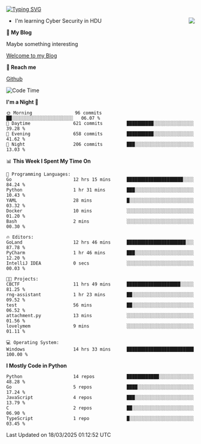 [![Typing SVG](https://readme-typing-svg.herokuapp.com?font=Fira+Code&pause=1000&random=false&width=450&height=60&lines=Hello+%F0%9F%91%8B%F0%9F%8F%BB;I'm+JBNRZ)](https://git.io/typing-svg)

<a href="#">
  <img align="right" src="https://github-readme-stats.vercel.app/api?username=JBNRZ&show_icons=true&bg_color=15,f2f7fd,E0EAFC" />
</a>

- I'm learning Cyber Security in HDU

 **🌱 My Blog**

Maybe something interesting

[Welcome to my Blog](https://jbnrz.com.cn/)

 **💬 Reach me** 

[Github](https://github.com/JBNRZ)


<!--START_SECTION:waka-->
![Code Time](http://img.shields.io/badge/Code%20Time-1%2C030%20hrs%2050%20mins-blue)

**I'm a Night 🦉** 

```text
🌞 Morning                96 commits          ██░░░░░░░░░░░░░░░░░░░░░░░   06.07 % 
🌆 Daytime                621 commits         ██████████░░░░░░░░░░░░░░░   39.28 % 
🌃 Evening                658 commits         ██████████░░░░░░░░░░░░░░░   41.62 % 
🌙 Night                  206 commits         ███░░░░░░░░░░░░░░░░░░░░░░   13.03 % 
```


📊 **This Week I Spent My Time On** 

```text
💬 Programming Languages: 
Go                       12 hrs 15 mins      █████████████████████░░░░   84.24 % 
Python                   1 hr 31 mins        ███░░░░░░░░░░░░░░░░░░░░░░   10.43 % 
YAML                     28 mins             █░░░░░░░░░░░░░░░░░░░░░░░░   03.32 % 
Docker                   10 mins             ░░░░░░░░░░░░░░░░░░░░░░░░░   01.20 % 
Bash                     2 mins              ░░░░░░░░░░░░░░░░░░░░░░░░░   00.30 % 

🔥 Editors: 
GoLand                   12 hrs 46 mins      ██████████████████████░░░   87.78 % 
PyCharm                  1 hr 46 mins        ███░░░░░░░░░░░░░░░░░░░░░░   12.20 % 
IntelliJ IDEA            0 secs              ░░░░░░░░░░░░░░░░░░░░░░░░░   00.03 % 

🐱‍💻 Projects: 
CBCTF                    11 hrs 49 mins      ████████████████████░░░░░   81.25 % 
rng-assistant            1 hr 23 mins        ██░░░░░░░░░░░░░░░░░░░░░░░   09.52 % 
test                     56 mins             ██░░░░░░░░░░░░░░░░░░░░░░░   06.52 % 
attachment.py            13 mins             ░░░░░░░░░░░░░░░░░░░░░░░░░   01.56 % 
lovelymem                9 mins              ░░░░░░░░░░░░░░░░░░░░░░░░░   01.11 % 

💻 Operating System: 
Windows                  14 hrs 33 mins      █████████████████████████   100.00 % 
```

**I Mostly Code in Python** 

```text
Python                   14 repos            ████████████░░░░░░░░░░░░░   48.28 % 
Go                       5 repos             ████░░░░░░░░░░░░░░░░░░░░░   17.24 % 
JavaScript               4 repos             ███░░░░░░░░░░░░░░░░░░░░░░   13.79 % 
C                        2 repos             ██░░░░░░░░░░░░░░░░░░░░░░░   06.90 % 
TypeScript               1 repo              █░░░░░░░░░░░░░░░░░░░░░░░░   03.45 % 
```




 Last Updated on 18/03/2025 01:12:52 UTC
<!--END_SECTION:waka-->
